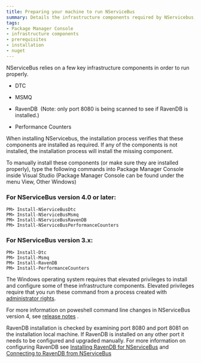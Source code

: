 ```yaml
---
title: Preparing your machine to run NServiceBus
summary: Details the infrastructure components required by NServicebus, and how to install them using Visual Studio&#39;s Package Manager Console
tags:
- Package Manager Console
- infrastructure components
- prerequisites
- installation
- nuget
---
```



<style type="text/css">div#uls ul{margin-bottom: -15px;}ul.ulcheck {list-style-image: url("/images/check.png");} ul.ulnotcheck {list-style-image: url("/images/redx.png");}</style>

<script src="//ajax.googleapis.com/ajax/libs/jquery/1.10.2/jquery.min.js"></script>

<script type="text/javascript">

function getParameterByName(name) {
        name = name.replace(/[\[]/, "\\\[").replace(/[\]]/, "\\\]");
        var regex = new RegExp("[\\?&]" + name + "=([^&#]*)"),
        results = regex.exec(location.search);
        return results == null ? "" : decodeURIComponent(results[1].replace(/\+/g, " "));
    }

    var installer = getParameterByName("installer");

    if (installer=="nservicebus")
    {
        installer="NServiceBus";
    }

    if (installer=="NServiceBus")
    {
        ga('send', 'event','Nuget', 'Load', 'Preparing your machine to run NServiceBus');

        ga('send', 'event','Installed', 'NServiceBus Total [nuget]');

        ga('send', 'event','Installed', 'NServiceBus Total [msi+nuget]');

        var version = getParameterByName("version");
        var method = getParameterByName("method");
        var logaction = installer+" "+version+" [ "+method+" ]";

        ga('send', 'event','Installed', logaction);
    }

</script>

<script type="text/javascript">

$(document).ready(function(){
    var lowerHref = window.location.href.toLowerCase()
    if (lowerHref.indexOf("dtc=true")>-1){
        $("#li_dtc").addClass("ulcheck");
        //$("#code_dtc").hide();
    }

    if (lowerHref.indexOf("dtc=false")>-1) {
        $("#li_dtc").addClass("ulnotcheck");
    }

    if (lowerHref.indexOf("msmq=true")>-1){
        $("#li_msmq").addClass("ulcheck");
        //$("#code_msmq").hide();
    }

    if (lowerHref.indexOf("msmq=false")>-1){
        $("#li_msmq").addClass("ulnotcheck");
    }

    if (lowerHref.indexOf("raven=true")>-1){
        $("#li_ravendb").addClass("ulcheck");
        //$("#code_ravendb").hide();
    }

    if (lowerHref.indexOf("raven=false")>-1){
        $("#li_ravendb").addClass("ulnotcheck");
        $("#ravendbport").show();
    }

    if (lowerHref.indexOf("perfcounter=true")>-1){
        $("#li_performance").addClass("ulcheck");
        //$("#code_performance").hide();
    }

    if (lowerHref.indexOf("perfcounter=false")>-1){
        $("#li_performance").addClass("ulnotcheck");
    }
});

</script>

NServiceBus relies on a few key infrastructure components in order to run properly.
<ul id="li_dtc">
    <li>DTC</li>
</ul>
<ul id="li_msmq">
    <li>MSMQ</li>
</ul>

<ul id="li_ravendb">
    <li>RavenDB &nbsp;(Note: only port 8080 is being scanned to see if RavenDB is installed.)</li>
</ul>

<ul id="li_performance">
    <li>Performance Counters</li>
</ul>

When installing NServicebus, the installation process verifies that these components are installed as required. If any of the components is not installed, the installation process will install the missing component.

To manually install these components (or make sure they are installed properly), type the following commands into Package Manager Console inside Visual Studio (Package Manager Console can be found under the menu View, Other Windows)

### For NServiceBus version 4.0 or later:

```
PM> Install-NServiceBusDtc 
PM> Install-NServiceBusMsmq
PM> Install-NServiceBusRavenDB
PM> Install-NServiceBusPerformanceCounters
```

### For NServiceBus version 3.x:

```
PM> Install-Dtc
PM> Install-Msmq
PM> Install-RavenDB
PM> Install-PerformanceCounters
```

The Windows operating system requires that elevated privileges to install and configure some of these infrastructure components. Elevated privileges require that you run these command from a process created with [administrator rights](http://windows.microsoft.com/en-us/windows7/how-do-i-run-an-application-once-with-a-full-administrator-access-token).

For more information on poweshell command line changes in NServiceBus version 4, see [release notes](https://github.com/Particular/NServiceBus/releases/tag/4.0.0) .

RavenDB installation is checked by examining port 8080 and port 8081 on the installation local machine. If RavenDB is installed on any other port it needs to be configured and upgraded manually. For more information on configuring RavenDB see [Installing RavenDB for NServiceBus](using-ravendb-in-nservicebus-installing.md) and [Connecting to RavenDB from NServiceBus](using-ravendb-in-nservicebus-connecting.md)



